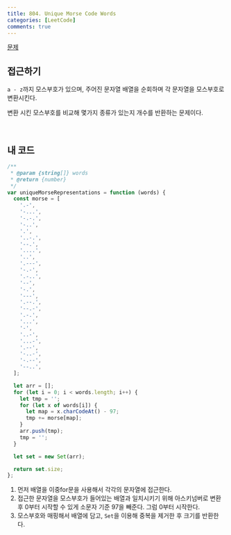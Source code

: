 ```yaml
---
title: 804. Unique Morse Code Words
categories: [LeetCode]
comments: true
---
```


[문제](https://leetcode.com/problems/unique-morse-code-words/)

## 접근하기

`a - z`까지 모스부호가 있으며, 주어진 문자열 배열을 순회하며 각 문자열을 모스부호로 변환시킨다.

변환 시킨 모스부호를 비교해 몇가지 종류가 있는지 개수를 반환하는 문제이다.

<br>

## 내 코드

```js
/**
 * @param {string[]} words
 * @return {number}
 */
var uniqueMorseRepresentations = function (words) {
  const morse = [
    '.-',
    '-...',
    '-.-.',
    '-..',
    '.',
    '..-.',
    '--.',
    '....',
    '..',
    '.---',
    '-.-',
    '.-..',
    '--',
    '-.',
    '---',
    '.--.',
    '--.-',
    '.-.',
    '...',
    '-',
    '..-',
    '...-',
    '.--',
    '-..-',
    '-.--',
    '--..',
  ];

  let arr = [];
  for (let i = 0; i < words.length; i++) {
    let tmp = '';
    for (let x of words[i]) {
      let map = x.charCodeAt() - 97;
      tmp += morse[map];
    }
    arr.push(tmp);
    tmp = '';
  }

  let set = new Set(arr);

  return set.size;
};
```

1. 먼저 배열을 이중for문을 사용해서 각각의 문자열에 접근한다.
2. 접근한 문자열을 모스부호가 들어있는 배열과 일치시키기 위해 아스키넘버로 변환후 0부터 시작할 수 있게 소문자 기준 97을 빼준다. 그럼 0부터 시작한다.
3. 모스부호와 매핑해서 배열에 담고, `Set`을 이용해 중복을 제거한 후 크기를 반환한다.
